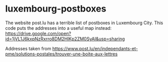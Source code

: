 # luxembourg-postboxes
The website post.lu has a terrible list of postboxes in Luxembourg City. This code puts the addresses into a useful map instead: https://drive.google.com/open?id=1jVL1J6kxpNzRxrro8DM2HlKp2ZM0SyAI&usp=sharing

Addresses taken from https://www.post.lu/en/independants-et-pme/solutions-postales/trouver-une-boite-aux-lettres

